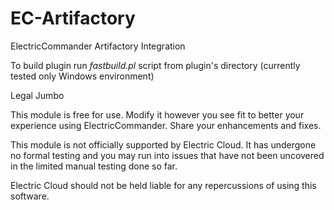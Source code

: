 EC-Artifactory
==============

ElectricCommander Artifactory Integration

To build plugin run _fastbuild.pl_ script from plugin's directory (currently tested only Windows environment)


Legal Jumbo
 
This module is free for use. Modify it however you see fit to better your 
experience using ElectricCommander. Share your enhancements and fixes.

This module is not officially supported by Electric Cloud. It has undergone no 
formal testing and you may run into issues that have not been uncovered in the 
limited manual testing done so far.

Electric Cloud should not be held liable for any repercussions of using this 
software.
